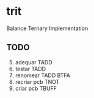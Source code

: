 # trit

Balance Ternary Implementation


## TODO

5. adequar TADD
6. testar TADD
7. renomear TADD BTFA
8. recriar pcb TNOT 
9. criar pcb TBUFF